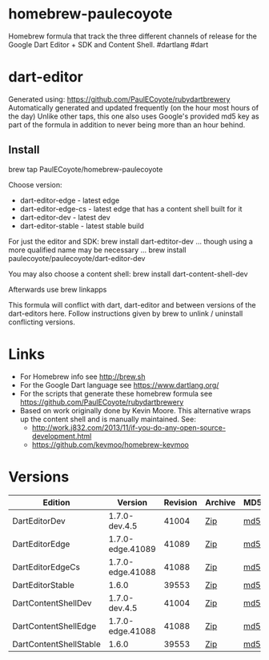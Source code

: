 homebrew-paulecoyote
====================

Homebrew formula that track the three different channels of release for the Google Dart Editor + SDK and Content Shell.  #dartlang #dart

dart-editor
===========

Generated using: https://github.com/PaulECoyote/rubydartbrewery
Automatically generated and updated frequently (on the hour most hours of the day)
Unlike other taps, this one also uses Google's provided md5 key as part of the formula in addition to never being more than an hour behind.

Install
-------
brew tap PaulECoyote/homebrew-paulecoyote

Choose version:
* dart-editor-edge - latest edge
* dart-editor-edge-cs - latest edge that has a content shell built for it
* dart-editor-dev - latest dev
* dart-editor-stable - latest stable build

For just the editor and SDK:
brew install dart-edtitor-dev
... though using a more qualified name may be necessary ...
brew install paulecoyote/paulecoyote/dart-editor-dev

You may also choose a content shell:
brew install dart-content-shell-dev

Afterwards use 
brew linkapps

This formula will conflict with dart, dart-editor and between versions of the dart-editors here.  Follow instructions given by brew to unlink / uninstall conflicting versions.

Links
=====
* For Homebrew info see http://brew.sh
* For the Google Dart language see https://www.dartlang.org/
* For the scripts that generate these homebrew formula see https://github.com/PaulECoyote/rubydartbrewery
* Based on work originally done by Kevin Moore. This alternative wraps up the content shell and is manually maintained.  See: 
    * http://work.j832.com/2013/11/if-you-do-any-open-source-development.html
    * https://github.com/kevmoo/homebrew-kevmoo

Versions
========
| Edition | Version | Revision | Archive | MD5 | Notes |
| ------- | ------- | -------- | ------- | --- | ----- |
| DartEditorDev | 1.7.0-dev.4.5 | 41004 | [Zip](https://storage.googleapis.com/dart-archive/channels/dev/release/41004/editor/darteditor-macos-x64.zip) | [md5](https://storage.googleapis.com/dart-archive/channels/dev/release/41004/editor/darteditor-macos-x64.zip.md5sum) | [Changes](https://storage.googleapis.com/dart-archive/channels/dev/release/latest/changelog.html) |
| DartEditorEdge | 1.7.0-edge.41089 | 41089 | [Zip](https://storage.googleapis.com/dart-archive/channels/be/raw/41089/editor/darteditor-macos-x64.zip) | [md5](https://storage.googleapis.com/dart-archive/channels/be/raw/41089/editor/darteditor-macos-x64.zip.md5sum) | - |
| DartEditorEdgeCs | 1.7.0-edge.41088 | 41088 | [Zip](https://storage.googleapis.com/dart-archive/channels/be/raw/41088/editor/darteditor-macos-x64.zip) | [md5](https://storage.googleapis.com/dart-archive/channels/be/raw/41088/editor/darteditor-macos-x64.zip.md5sum) | - |
| DartEditorStable | 1.6.0 | 39553 | [Zip](https://storage.googleapis.com/dart-archive/channels/stable/release/39553/editor/darteditor-macos-x64.zip) | [md5](https://storage.googleapis.com/dart-archive/channels/stable/release/39553/editor/darteditor-macos-x64.zip.md5sum) | [Changes](https://storage.googleapis.com/dart-archive/channels/stable/release/latest/changelog.html) |
| DartContentShellDev | 1.7.0-dev.4.5 | 41004 | [Zip](https://storage.googleapis.com/dart-archive/channels/dev/release/41004/dartium/content_shell-macos-ia32-release.zip) | [md5](https://storage.googleapis.com/dart-archive/channels/dev/release/41004/dartium/content_shell-macos-ia32-release.zip.md5sum) | - |
| DartContentShellEdge | 1.7.0-edge.41088 | 41088 | [Zip](https://storage.googleapis.com/dart-archive/channels/be/raw/41088/dartium/content_shell-macos-ia32-release.zip) | [md5](https://storage.googleapis.com/dart-archive/channels/be/raw/41088/dartium/content_shell-macos-ia32-release.zip.md5sum) | - |
| DartContentShellStable | 1.6.0 | 39553 | [Zip](https://storage.googleapis.com/dart-archive/channels/stable/release/39553/dartium/content_shell-macos-ia32-release.zip) | [md5](https://storage.googleapis.com/dart-archive/channels/stable/release/39553/dartium/content_shell-macos-ia32-release.zip.md5sum) | - |
